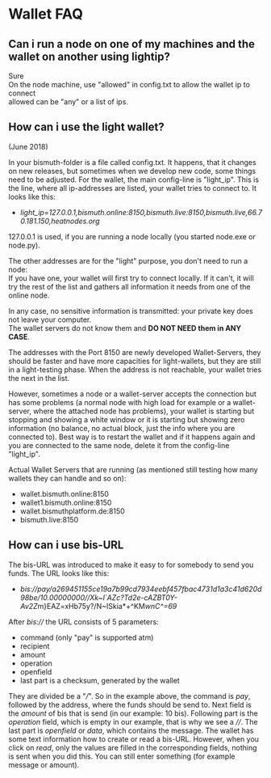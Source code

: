 # Wallet FAQ

## Can i run a node on one of my machines and the wallet on another using lightip?

Sure  
On the node machine, use "allowed" in config.txt to allow the wallet ip to connect  
allowed can be "any" or a list of ips.

## How can i use the light wallet?

(June 2018)

In your bismuth-folder is a file called config.txt. It happens, that it changes on new releases, but sometimes when we develop new code, some things need to be adjusted.
For the wallet, the main config-line is "light_ip". This is the line, where all ip-addresses are listed, your wallet tries to connect to.
It looks like this:
- *light_ip=127.0.0.1,bismuth.online:8150,bismuth.live:8150,bismuth.live,66.70.181.150,heatnodes.org*

127.0.0.1 is used, if you are running a node locally (you started node.exe or node.py).

The other addresses are for the "light" purpose, you don't need to run a node:  
If you have one, your wallet will first try to connect locally. If it can't, it will try the rest of the list and gathers all information it needs from one of the online node.  
 
In any case, no sensitive information is transmitted: your private key does not leave your computer.  
The wallet servers do not know them and **DO NOT NEED them in ANY CASE**.

The addresses with the Port 8150 are newly developed Wallet-Servers, they should be faster and have more capacities for light-wallets, but they are still in a light-testing phase.
When the address is not reachable, your wallet tries the next in the list.

However, sometimes a node or a wallet-server accepts the connection but has some problems (a normal node with high load for example or a wallet-server, where the attached node has problems),
your wallet is starting but stopping and showing a white window or it is starting but showing zero information (no balance, no actual block, just the info where you are connected to).
Best way is to restart the wallet and if it happens again and you are connected to the same node, delete it from the config-line "light_ip".

Actual Wallet Servers that are running (as mentioned still testing how many wallets they can handle and so on):
* wallet.bismuth.online:8150
* wallet1.bismuth.online:8150
* wallet.bismuthplatform.de:8150
* bismuth.live:8150

## How can i use bis-URL

The bis-URL was introduced to make it easy to for somebody to send you funds. The URL looks like this:
- *bis://pay/a269451155ce19a7b99cd7934eebf457fbac4731d1a3c41d620d98be/10.00000000//Xk~I`AZc?Td2e-cAZBT0Y-Av2Z*m}EAZ=xHb75y?/N~ISkia*+^KM*wnC^=69*

After *bis://* the URL consists of 5 parameters:
* command (only "pay" is supported atm)
* recipient
* amount
* operation
* openfield
* last part is a checksum, generated by the wallet

They are divided be a "*/*". So in the example above, the command is *pay*, followed by the address, where the funds should be send to. Next field is the *amount* of bis that is send (in our example: 10 bis). Following part is the *operation* field, which is empty in our example, that is why we see a *//*. The last part is *openfield* or *data*, which contains the message.
The wallet has some text information how to create or read a bis-URL. However, when you click on *read*, only the values are filled in the corresponding fields, nothing is sent when you did this. You can still enter something (for example message or amount).

